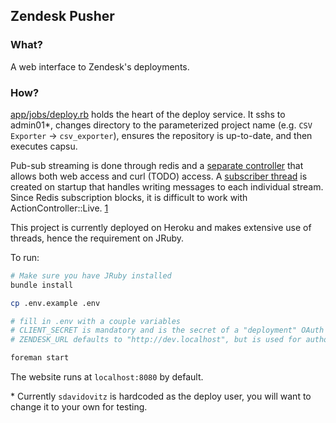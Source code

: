 ## Zendesk Pusher

### What?

A web interface to Zendesk's deployments.

### How?

[app/jobs/deploy.rb](app/jobs/deploy.rb) holds the heart of the deploy service.
It sshs to admin01\*, changes directory to the parameterized project name (e.g. `CSV Exporter` -> `csv_exporter`),
ensures the repository is up-to-date, and then executes capsu.

Pub-sub streaming is done through redis and a [separate controller](app/controllers/streams_controller.rb) that allows both web access
and curl (TODO) access. A [subscriber thread](config/initializers/redis.rb) is created on startup that handles
writing messages to each individual stream. Since Redis subscription blocks, it is difficult to work with ActionController::Live. [1]

This project is currently deployed on Heroku and makes extensive use
of threads, hence the requirement on JRuby.

To run:

```bash
# Make sure you have JRuby installed
bundle install

cp .env.example .env

# fill in .env with a couple variables
# CLIENT_SECRET is mandatory and is the secret of a "deployment" OAuth client.
# ZENDESK_URL defaults to "http://dev.localhost", but is used for authorization

foreman start
```

The website runs at `localhost:8080` by default.

\* Currently `sdavidovitz` is hardcoded as the deploy user, you will want
to change it to your own for testing.

[1]: https://github.com/rails/rails/issues/10989
